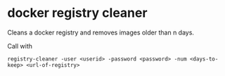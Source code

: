 # docker registry cleaner

Cleans a docker registry and removes images older than n days.

Call with
```
registry-cleaner -user <userid> -password <password> -num <days-to-keep> <url-of-registry>
```